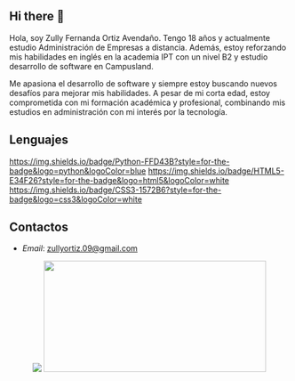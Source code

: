 ## Hi there 👋

Hola, soy Zully Fernanda Ortiz Avendaño. Tengo 18 años y actualmente estudio Administración de Empresas a distancia. Además, estoy reforzando mis habilidades en inglés en la academia IPT con un nivel B2 y estudio desarrollo de software en Campusland.

Me apasiona el desarrollo de software y siempre estoy buscando nuevos desafíos para mejorar mis habilidades. A pesar de mi corta edad, estoy comprometida con mi formación académica y profesional, combinando mis estudios en administración con mi interés por la tecnología.

## Lenguajes 

https://img.shields.io/badge/Python-FFD43B?style=for-the-badge&logo=python&logoColor=blue
https://img.shields.io/badge/HTML5-E34F26?style=for-the-badge&logo=html5&logoColor=white
https://img.shields.io/badge/CSS3-1572B6?style=for-the-badge&logo=css3&logoColor=white

## Contactos

* *Email*: zullyortiz.09@gmail.com

<div align="center" >
<picture>
  <source
    srcset="https://github-readme-stats.vercel.app/api?username=zu0910&show_icons=true&theme=radical"
    media="(prefers-color-scheme: dark)"
  />
  <source
    srcset="https://github-readme-stats.vercel.app/api?username=zu0910&show_icons=true"
    media="(prefers-color-dark: ), (prefers-color-scheme: no-preference)"
  />
  <img   src="https://github-readme-stats.vercel.app/api?username=zu0910&show_icons=true" />
</picture>
   <img width="400" height="200" src="https://github-readme-stats.vercel.app/api/top-langs/?username=zu0910&size_weight=0.0005&count_weight=0.3&layout=compact&theme=radical">
   <br>
   <img src="https://komarev.com/ghpvc/?username=zu0910&style=for-the-badge&color=blueviolet" alt=""/>
</div>

